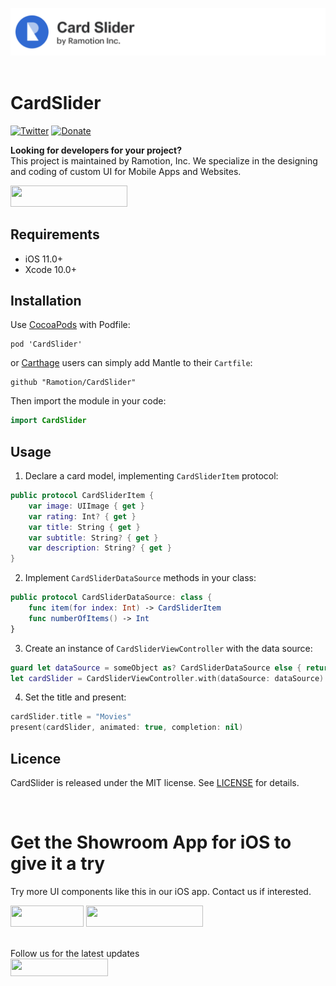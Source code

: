 ![header](./header.png)
<br><br/>

# CardSlider
[![Twitter](https://img.shields.io/badge/Twitter-@Ramotion-blue.svg?style=flat)](http://twitter.com/Ramotion)
[![Donate](https://img.shields.io/badge/Donate-PayPal-blue.svg)](https://paypal.me/Ramotion)

**Looking for developers for your project?**<br>
This project is maintained by Ramotion, Inc. We specialize in the designing and coding of custom UI for Mobile Apps and Websites.

<a href="mailto:alex.a@ramotion.com?subject=Project%20inquiry%20from%20Github">
<img src="https://github.com/ramotion/gliding-collection/raw/master/contact_our_team@2x.png" width="187" height="34"></a> <br>

## Requirements

- iOS 11.0+
- Xcode 10.0+

## Installation

Use [CocoaPods](https://cocoapods.org) with Podfile:

```
pod 'CardSlider'
```
or [Carthage](https://github.com/Carthage/Carthage) users can simply add Mantle to their `Cartfile`:

```
github "Ramotion/CardSlider"
```

Then import the module in your code:

``` swift 
import CardSlider
```

## Usage

1) Declare a card model, implementing `CardSliderItem` protocol:

``` swift
public protocol CardSliderItem {
	var image: UIImage { get }
	var rating: Int? { get }
	var title: String { get }
	var subtitle: String? { get }
	var description: String? { get }
}
```

2) Implement `CardSliderDataSource` methods in your class: 

``` swift
public protocol CardSliderDataSource: class {
	func item(for index: Int) -> CardSliderItem
	func numberOfItems() -> Int
}
```

3) Create an instance of `CardSliderViewController` with the data source:

``` swift
guard let dataSource = someObject as? CardSliderDataSource else { return }
let cardSlider = CardSliderViewController.with(dataSource: dataSource)
```

4) Set the title and present:

``` swift
cardSlider.title = "Movies"
present(cardSlider, animated: true, completion: nil)
```

## Licence

CardSlider is released under the MIT license.
See [LICENSE](./LICENSE) for details.

<br>

# Get the Showroom App for iOS to give it a try
Try more UI components like this in our iOS app. Contact us if interested.

<a href="https://itunes.apple.com/app/apple-store/id1182360240?mt=8" >
<img src="https://github.com/ramotion/gliding-collection/raw/master/app_store@2x.png" width="117" height="34"></a>

<a href="mailto:alex.a@ramotion.com?subject=Project%20inquiry%20from%20Github">
<img src="https://github.com/ramotion/gliding-collection/raw/master/contact_our_team@2x.png" width="187" height="34"></a>
<br>
<br>

Follow us for the latest updates<br>
<a href="https://goo.gl/rPFpid" >
<img src="https://i.imgur.com/ziSqeSo.png/" width="156" height="28"></a>

